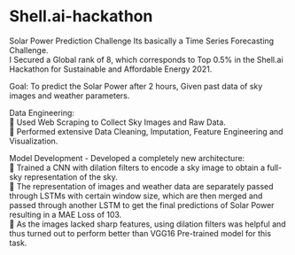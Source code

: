 # Shell.ai-hackathon
Solar Power Prediction Challenge
Its basically a Time Series Forecasting Challenge.<br />
I  Secured a Global rank of 8, which corresponds to Top 0.5% in the Shell.ai Hackathon for Sustainable and Affordable
Energy 2021.<br />

Goal: To predict the Solar Power after 2 hours, Given past data of sky images and weather parameters.<br />

Data Engineering:<br />
 Used Web Scraping to Collect Sky Images and Raw Data.<br />
 Performed extensive Data Cleaning, Imputation, Feature Engineering and Visualization.<br />

Model Development - Developed a completely new architecture:<br />
 Trained a CNN with dilation filters to encode a sky image to obtain a full-
sky representation of the sky.<br />
 The representation of images and weather data are separately passed
through LSTMs with certain window size, which are then merged and
passed through another LSTM to get the final predictions of Solar Power
resulting in a MAE Loss of 103.<br />
 As the images lacked sharp features, using dilation filters was helpful
and thus turned out to perform better than VGG16 Pre-trained model for
this task.<br />
